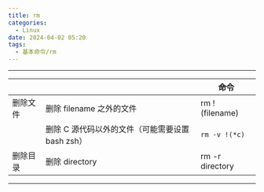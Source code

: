```yaml
---
title: rm
categories:
  - Linux
date: 2024-04-02 05:20
tags:
  - 基本命令/rm
---
```


---

|      |                               | 命令              |
| ---- | ----------------------------- | --------------- |
| 删除文件 | 删除 filename 之外的文件             | rm !(filename)  |
|      | 删除 C 源代码以外的文件（可能需要设置bash zsh） | `rm -v !(*c)`   |
| 删除目录 | 删除 directory                  | rm -r directory |



---
